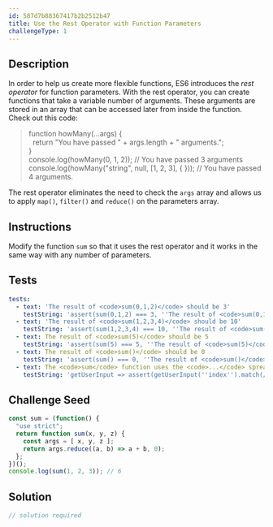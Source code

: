 ```yaml
---
id: 587d7b88367417b2b2512b47
title: Use the Rest Operator with Function Parameters
challengeType: 1
---
```


## Description
<section id='description'>
In order to help us create more flexible functions, ES6 introduces the <dfn>rest operator</dfn> for function parameters. With the rest operator, you can create functions that take a variable number of arguments. These arguments are stored in an array that can be accessed later from inside the function.
Check out this code:
<blockquote>function howMany(...args) {<br>&nbsp;&nbsp;return "You have passed " + args.length + " arguments.";<br>}<br>console.log(howMany(0, 1, 2)); // You have passed 3 arguments<br>console.log(howMany("string", null, [1, 2, 3], { })); // You have passed 4 arguments.</blockquote>
The rest operator eliminates the need to check the <code>args</code> array and allows us to apply <code>map()</code>, <code>filter()</code> and <code>reduce()</code> on the parameters array.
</section>

## Instructions
<section id='instructions'>
Modify the function <code>sum</code> so that it uses the rest operator and it works in the same way with any number of parameters.
</section>

## Tests
<section id='tests'>

```yml
tests:
  - text: 'The result of <code>sum(0,1,2)</code> should be 3'
    testString: 'assert(sum(0,1,2) === 3, ''The result of <code>sum(0,1,2)</code> should be 3'');'
  - text: 'The result of <code>sum(1,2,3,4)</code> should be 10'
    testString: 'assert(sum(1,2,3,4) === 10, ''The result of <code>sum(1,2,3,4)</code> should be 10'');'
  - text: The result of <code>sum(5)</code> should be 5
    testString: 'assert(sum(5) === 5, ''The result of <code>sum(5)</code> should be 5'');'
  - text: The result of <code>sum()</code> should be 0
    testString: 'assert(sum() === 0, ''The result of <code>sum()</code> should be 0'');'
  - text: The <code>sum</code> function uses the <code>...</code> spread operator on the <code>args</code> parameter.
    testString: 'getUserInput => assert(getUserInput(''index'').match(/function\s+sum\s*\(\s*...args\s*\)\s*{/g), ''The <code>sum</code> function uses the <code>...</code> spread operator on the <code>args</code> parameter.'');'

```

</section>

## Challenge Seed
<section id='challengeSeed'>

<div id='js-seed'>

```js
const sum = (function() {
  "use strict";
  return function sum(x, y, z) {
    const args = [ x, y, z ];
    return args.reduce((a, b) => a + b, 0);
  };
})();
console.log(sum(1, 2, 3)); // 6
```

</div>



</section>

## Solution
<section id='solution'>

```js
// solution required
```
</section>
